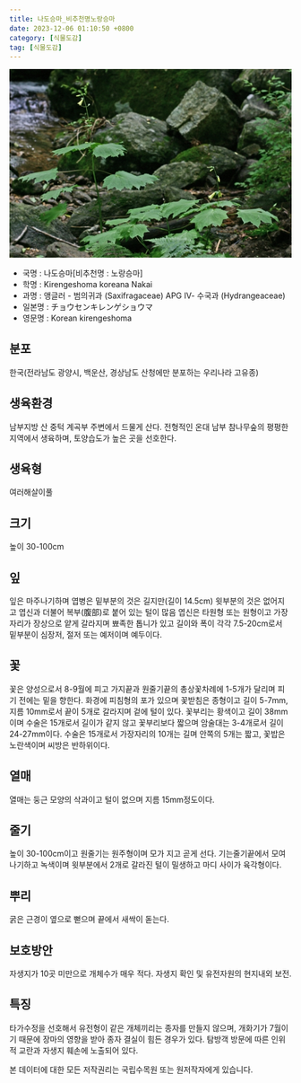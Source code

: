 ```yaml
---
title: 나도승마_비추천명노랑승마
date: 2023-12-06 01:10:50 +0800
category: [식물도감]
tag: [식물도감]
---
```




![나도승마[비추천명 : 노랑승마]](/assets/img/fileUpload/plants/basic/Saxifragaceae/Kirengeshoma/6945/6945_1_th2.jpg)
- 국명 : 나도승마[비추천명 : 노랑승마]
- 학명 : Kirengeshoma koreana Nakai
- 과명 : 앵글러 - 범의귀과 (Saxifragaceae) APG Ⅳ- 수국과 (Hydrangeaceae)
- 일본명 : チョウセンキレンゲショウマ
- 영문명 : Korean kirengeshoma


## 분포
한국(전라남도 광양시, 백운산, 경상남도 산청에만 분포하는 우리나라 고유종) 
## 생육환경
남부지방 산 중턱 계곡부 주변에서 드물게 산다. 전형적인 온대 남부 참나무숲의 평평한 지역에서 생육하며, 토양습도가 높은 곳을 선호한다.
## 생육형
여러해살이풀
## 크기
높이 30-100cm
## 잎
잎은 마주나기하며 엽병은 밑부분의 것은 길지만(길이 14.5cm) 윗부분의 것은 없어지고 엽신과 더불어 복부(腹部)로 붙어 있는 털이 많음 엽신은 타원형 또는 원형이고 가장자리가 장상으로 얕게 갈라지며 뾰족한 톱니가 있고 길이와 폭이 각각 7.5-20cm로서 밑부분이 심장저, 절저 또는 예저이며 예두이다.
## 꽃
꽃은 양성으로서 8-9월에 피고 가지끝과 원줄기끝의 총상꽃차례에 1-5개가 달리며 피기 전에는 밑을 향한다. 화경에 피침형의 포가 있으며 꽃받침은 종형이고 길이 5-7mm, 지름 10mm로서 끝이 5개로 갈라지며 겉에 털이 있다. 꽃부리는 황색이고 길이 38mm이며 수술은 15개로서 길이가 같지 않고 꽃부리보다 짧으며 암술대는 3-4개로서 길이 24-27mm이다. 수술은 15개로서 가장자리의 10개는 길며 안쪽의 5개는 짧고, 꽃밥은 노란색이며 씨방은 반하위이다.
## 열매
열매는 둥근 모양의 삭과이고 털이 없으며 지름 15mm정도이다.
## 줄기
높이 30-100cm이고 원줄기는 원주형이며 모가 지고 곧게 선다. 기는줄기끝에서 모여나기하고 녹색이며 윗부분에서 2개로 갈라진 털이 밀생하고 마디 사이가 육각형이다.
## 뿌리
굵은 근경이 옆으로 뻗으며 끝에서 새싹이 돋는다.
## 보호방안
자생지가 10곳 미만으로 개체수가 매우 적다. 자생지 확인 및 유전자원의 현지내외 보전.
## 특징
타가수정을 선호해서 유전형이 같은 개체끼리는 종자를 만들지 않으며, 개화기가 7월이기 때문에 장마의 영향을 받아 종자 결실이 힘든 경우가 있다.
탐방객 방문에 따른 인위적 교란과 자생지 훼손에 노출되어 있다. 






본 데이터에 대한 모든 저작권리는 국립수목원 또는 원저작자에게 있습니다.
